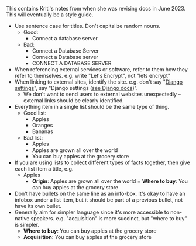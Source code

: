 This contains Kriti's notes from when she was revising docs in June 2023. This will eventually be a style guide.

- Use sentence case for titles. Don't capitalize random nouns.
    - Good:
        - Connect a database server
    - Bad:
        - Connect a Database Server
        - Connect a Database server
        - CONNECT A DATABASE SERVER
- When referencing external services or software, refer to them how they refer to themselves. e.g. write "Let's Encrypt", not "lets encrypt"
- When linking to external sites, identify the site. e.g. don't say "[Django settings](https://docs.djangoproject.com/en/4.2/topics/settings/)", say "Django settings ([see Django docs](https://docs.djangoproject.com/en/4.2/topics/settings/))".
    - We don't want to send users to external websites unexpectedly – external links should be clearly identified.
- Everything item in a single list should be the same type of thing.
    - Good list:
        - Apples
        - Oranges
        - Bananas
    - Bad list:
        - Apples
        - Apples are grown all over the world
        - You can buy apples at the grocery store
- If you are using lists to collect different types of facts together, then give each list item a title, e.g.
    - Apples
        - **Origin**: Apples are grown all over the world
        = **Where to buy**: You can buy apples at the grocery store
- Don't have bullets on the same line as an info-box. It's okay to have an infobox under a list item, but it should be part of a previous bullet, not have its own bullet.
- Generally aim for simpler language since it's more accessible to non-native speakers. e.g. "acquisition" is more succinct, but "where to buy" is simpler.
     - **Where to buy**: You can buy apples at the grocery store
     - **Acquisition**: You can buy apples at the grocery store
